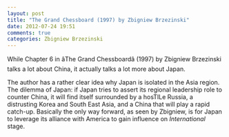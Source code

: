 ```yaml
---
layout: post
title: "The Grand Chessboard (1997) by Zbigniew Brzezinski"
date: 2012-07-24 19:51
comments: true
categories: Zbigniew Brzezinski
---
```


While Chapter 6 in âThe Grand Chessboardâ (1997) by Zbigniew Brzezinski talks a lot about China, it actually talks a  lot more about Japan.


The author has a rather clear idea why Japan is isolated in the Asia region. The dilemma of Japan: if Japan tries to assert its regional leadership role to counter China, it will find itself surrounded by a hosTILe Russia, a distrusting Korea and South East Asia, and  a China that will play a rapid catch-up. Basically the only way forward, as seen by Zbigniew, is for Japan to leverage its alliance with America to gain influence on *International* stage.

